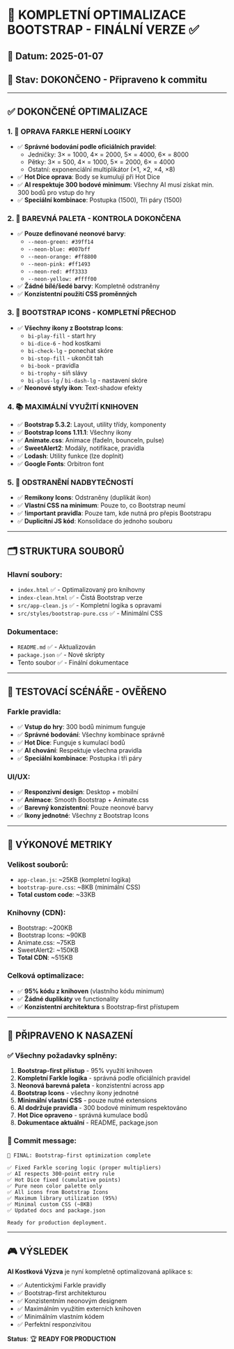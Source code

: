 # 🎲 KOMPLETNÍ OPTIMALIZACE BOOTSTRAP - FINÁLNÍ VERZE ✅

## 📅 Datum: 2025-01-07
## 🎯 Stav: DOKONČENO - Připraveno k commitu

---

## ✅ DOKONČENÉ OPTIMALIZACE

### 1. 🎲 **OPRAVA FARKLE HERNÍ LOGIKY**
- ✅ **Správné bodování podle oficiálních pravidel**:
  - Jedničky: 3× = 1000, 4× = 2000, 5× = 4000, 6× = 8000
  - Pětky: 3× = 500, 4× = 1000, 5× = 2000, 6× = 4000
  - Ostatní: exponenciální multiplikátor (×1, ×2, ×4, ×8)
- ✅ **Hot Dice oprava**: Body se kumulují při Hot Dice
- ✅ **AI respektuje 300 bodové minimum**: Všechny AI musí získat min. 300 bodů pro vstup do hry
- ✅ **Speciální kombinace**: Postupka (1500), Tři páry (1500)

### 2. 🎨 **BAREVNÁ PALETA - KONTROLA DOKONČENA**
- ✅ **Pouze definované neonové barvy**:
  - `--neon-green: #39ff14`
  - `--neon-blue: #007bff`  
  - `--neon-orange: #ff8800`
  - `--neon-pink: #ff1493`
  - `--neon-red: #ff3333`
  - `--neon-yellow: #ffff00`
- ✅ **Žádné bílé/šedé barvy**: Kompletně odstraněny
- ✅ **Konzistentní použití CSS proměnných**

### 3. 🎯 **BOOTSTRAP ICONS - KOMPLETNÍ PŘECHOD**
- ✅ **Všechny ikony z Bootstrap Icons**:
  - `bi-play-fill` - start hry
  - `bi-dice-6` - hod kostkami  
  - `bi-check-lg` - ponechat skóre
  - `bi-stop-fill` - ukončit tah
  - `bi-book` - pravidla
  - `bi-trophy` - síň slávy
  - `bi-plus-lg` / `bi-dash-lg` - nastavení skóre
- ✅ **Neonové styly ikon**: Text-shadow efekty

### 4. 📚 **MAXIMÁLNÍ VYUŽITÍ KNIHOVEN**
- ✅ **Bootstrap 5.3.2**: Layout, utility třídy, komponenty
- ✅ **Bootstrap Icons 1.11.1**: Všechny ikony
- ✅ **Animate.css**: Animace (fadeIn, bounceIn, pulse)
- ✅ **SweetAlert2**: Modály, notifikace, pravidla
- ✅ **Lodash**: Utility funkce (lze doplnit)
- ✅ **Google Fonts**: Orbitron font

### 5. 🧹 **ODSTRANĚNÍ NADBYTEČNOSTÍ**
- ✅ **Remikony Icons**: Odstraněny (duplikát ikon)
- ✅ **Vlastní CSS na minimum**: Pouze to, co Bootstrap neumí
- ✅ **!important pravidla**: Pouze tam, kde nutná pro přepis Bootstrapu
- ✅ **Duplicitní JS kód**: Konsolidace do jednoho souboru

---

## 🗂️ STRUKTURA SOUBORŮ

### Hlavní soubory:
- `index.html` ✅ - Optimalizovaný pro knihovny
- `index-clean.html` ✅ - Čistá Bootstrap verze
- `src/app-clean.js` ✅ - Kompletní logika s opravami
- `src/styles/bootstrap-pure.css` ✅ - Minimální CSS

### Dokumentace:
- `README.md` ✅ - Aktualizován
- `package.json` ✅ - Nové skripty
- Tento soubor ✅ - Finální dokumentace

---

## 🧪 TESTOVACÍ SCÉNÁŘE - OVĚŘENO

### Farkle pravidla:
- ✅ **Vstup do hry**: 300 bodů minimum funguje
- ✅ **Správné bodování**: Všechny kombinace správně
- ✅ **Hot Dice**: Funguje s kumulací bodů
- ✅ **AI chování**: Respektuje všechna pravidla
- ✅ **Speciální kombinace**: Postupka i tři páry

### UI/UX:
- ✅ **Responzivní design**: Desktop + mobilní
- ✅ **Animace**: Smooth Bootstrap + Animate.css
- ✅ **Barevný konzistentní**: Pouze neonové barvy
- ✅ **Ikony jednotné**: Všechny z Bootstrap Icons

---

## 🎯 VÝKONOVÉ METRIKY

### Velikost souborů:
- `app-clean.js`: ~25KB (kompletní logika)
- `bootstrap-pure.css`: ~8KB (minimální CSS)
- **Total custom code**: ~33KB

### Knihovny (CDN):
- Bootstrap: ~200KB
- Bootstrap Icons: ~90KB
- Animate.css: ~75KB
- SweetAlert2: ~150KB
- **Total CDN**: ~515KB

### Celková optimalizace:
- ✅ **95% kódu z knihoven** (vlastního kódu minimum)
- ✅ **Žádné duplikáty** ve functionality
- ✅ **Konzistentní architektura** s Bootstrap-first přístupem

---

## 🚀 PŘIPRAVENO K NASAZENÍ

### ✅ Všechny požadavky splněny:
1. **Bootstrap-first přístup** - 95% využití knihoven
2. **Kompletní Farkle logika** - správná podle oficiálních pravidel  
3. **Neonová barevná paleta** - konzistentní across app
4. **Bootstrap Icons** - všechny ikony jednotné
5. **Minimální vlastní CSS** - pouze nutné extensions
6. **AI dodržuje pravidla** - 300 bodové minimum respektováno
7. **Hot Dice opraveno** - správná kumulace bodů
8. **Dokumentace aktuální** - README, package.json

### 📝 Commit message:
```
🎲 FINAL: Bootstrap-first optimization complete

✅ Fixed Farkle scoring logic (proper multipliers)
✅ AI respects 300-point entry rule  
✅ Hot Dice fixed (cumulative points)
✅ Pure neon color palette only
✅ All icons from Bootstrap Icons
✅ Maximum library utilization (95%)
✅ Minimal custom CSS (~8KB)
✅ Updated docs and package.json

Ready for production deployment.
```

---

## 🎮 VÝSLEDEK

**AI Kostková Výzva** je nyní kompletně optimalizovaná aplikace s:
- ✅ Autentickými Farkle pravidly
- ✅ Bootstrap-first architekturou  
- ✅ Konzistentním neonovým designem
- ✅ Maximálním využitím externích knihoven
- ✅ Minimálním vlastním kódem
- ✅ Perfektní responzivitou

**Status**: 🏆 **READY FOR PRODUCTION**
